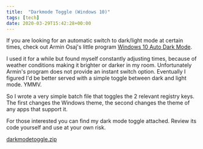```yaml
---
title:  "Darkmode Toggle (Windows 10)"
tags: [tech]
date: 2020-03-29T15:42:28+00:00
---
```


If you are looking for an automatic switch to dark/light mode at certain times, check out Armin Osaj's little program [Windows 10 Auto Dark Mode](https://github.com/Armin2208/Windows-Auto-Night-Mode).



I used it for a while but found myself constantly adjusting times, because of weather conditions making it brighter or darker in my room. Unfortunately Armin's program does not provide an instant switch option. Eventually I figured I'd be better served with a simple toggle between dark and light mode. YMMV.

So I wrote a very simple batch file that toggles the 2 relevant registry keys. The first changes the Windows theme, the second changes the theme of any apps that support it.

For those interested you can find my dark mode toggle attached. Review its code yourself and use at your own risk.

[darkmodetoggle.zip](/attachments/toggledarkmode.zip)